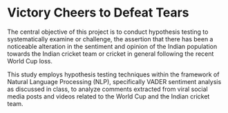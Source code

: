 # Victory Cheers to Defeat Tears
The central objective of this project is to conduct hypothesis testing to 
systematically examine or challenge, the assertion that there has been a 
noticeable alteration in the sentiment and opinion of the Indian 
population towards the Indian cricket team or cricket in general following 
the recent World Cup loss. 
 
This study employs hypothesis testing techniques within the framework of 
Natural Language Processing (NLP), specifically VADER sentiment 
analysis as discussed in class, to analyze comments extracted from viral 
social media posts and videos related to the World Cup and the Indian 
cricket team. 

